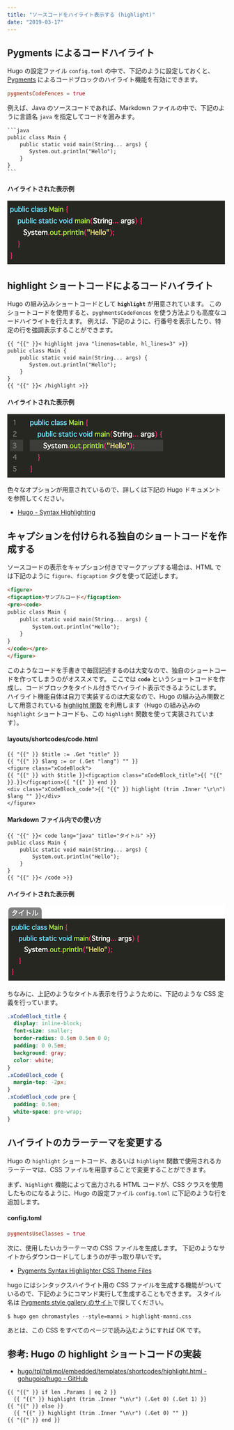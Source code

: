 ```yaml
---
title: "ソースコードをハイライト表示する (highlight)"
date: "2019-03-17"
---
```


Pygments によるコードハイライト
----

Hugo の設定ファイル `config.toml` の中で、下記のように設定しておくと、[Pygments](http://pygments.org/) によるコードブロックのハイライト機能を有効にできます。

~~~ toml
pygmentsCodeFences = true
~~~

例えば、Java のソースコードであれば、Markdown ファイルの中で、下記のように言語名 `java` を指定してコードを囲みます。

~~~
```java
public class Main {
    public static void main(String... args) {
       System.out.println("Hello");
    }
}
```
~~~

#### ハイライトされた表示例

![highlight1.png](./highlight1.png)


highlight ショートコードによるコードハイライト
----

Hugo の組み込みショートコードとして **`highlight`** が用意されています。
このショートコードを使用すると、`pyghmentsCodeFences` を使う方法よりも高度なコードハイライトを行えます。
例えば、下記のように、行番号を表示したり、特定の行を強調表示することができます。

~~~
{{ "{{" }}< highlight java "linenos=table, hl_lines=3" >}}
public class Main {
    public static void main(String... args) {
       System.out.println("Hello");
    }
}
{{ "{{" }}< /highlight >}}
~~~

#### ハイライトされた表示例

![highlight2.png](./highlight2.png)

色々なオプションが用意されているので、詳しくは下記の Hugo ドキュメントを参照してください。

- [Hugo - Syntax Highlighting](https://gohugo.io/content-management/syntax-highlighting/)


キャプションを付けられる独自のショートコードを作成する
----

ソースコードの表示をキャプション付きでマークアップする場合は、HTML では下記のように `figure`、`figcaption` タグを使って記述します。

```html
<figure>
<figcaption>サンプルコード</figcaption>
<pre><code>
public class Main {
    public static void main(String... args) {
        System.out.println("Hello");
    }
}
</code></pre>
</figure>
```

このようなコードを手書きで毎回記述するのは大変なので、独自のショートコードを作ってしまうのがオススメです。
ここでは **`code`** というショートコードを作成し、コードブロックをタイトル付きでハイライト表示できるようにします。
ハイライト機能自体は自力で実装するのは大変なので、Hugo の組み込み関数として用意されている [highlight 関数](https://gohugo.io/functions/highlight/) を利用します（Hugo の組み込みの `highlight` ショートコードも、この `highlight` 関数を使って実装されています）。

#### layouts/shortcodes/code.html

```
{{ "{{" }} $title := .Get "title" }}
{{ "{{" }} $lang := or (.Get "lang") "" }}
<figure class="xCodeBlock">
{{ "{{" }} with $title }}<figcaption class="xCodeBlock_title">{{ "{{" }}.}}</figcaption>{{ "{{" }} end }}
<div class="xCodeBlock_code">{{ "{{" }} highlight (trim .Inner "\r\n") $lang "" }}</div>
</figure>
```

#### Markdown ファイル内での使い方

```
{{ "{{" }}< code lang="java" title="タイトル" >}}
public class Main {
    public static void main(String... args) {
        System.out.println("Hello");
    }
}
{{ "{{" }}< /code >}}
```

#### ハイライトされた表示例

![highlight3.png](./highlight3.png)

ちなみに、上記のようなタイトル表示を行うようために、下記のような CSS 定義を行っています。

```css
.xCodeBlock_title {
  display: inline-block;
  font-size: smaller;
  border-radius: 0.5em 0.5em 0 0;
  padding: 0 0.5em;
  background: gray;
  color: white;
}
.xCodeBlock_code {
  margin-top: -2px;
}
.xCodeBlock_code pre {
  padding: 0.5em;
  white-space: pre-wrap;
}
```


ハイライトのカラーテーマを変更する
----

Hugo の `highlight` ショートコード、あるいは `highlight` 関数で使用されるカラーテーマは、CSS ファイルを用意することで変更することができます。

まず、`highlight` 機能によって出力される HTML コードが、CSS クラスを使用したものになるように、Hugo の設定ファイル `config.toml` に下記のような行を追加します。

#### config.toml

```toml
pygmentsUseClasses = true
```

次に、使用したいカラーテーマの CSS ファイルを生成します。
下記のようなサイトからダウンロードしてしまうのが手っ取り早いです。

- [Pygments Syntax Highlighter CSS Theme Files](http://jwarby.github.io/jekyll-pygments-themes/languages/javascript.html)

hugo にはシンタックスハイライト用の CSS ファイルを生成する機能がついているので、下記のようにコマンド実行して生成することもできます。
スタイル名は [Pygments style gallery のサイト](https://help.farbox.com/pygments.html)で探してください。

```
$ hugo gen chromastyles --style=manni > highlight-manni.css
```

あとは、この CSS をすべてのページで読み込むようにすれば OK です。


参考: Hugo の highlight ショートコードの実装
----

- [hugo/tpl/tplimpl/embedded/templates/shortcodes/highlight.html - gohugoio/hugo - GitHub](https://github.com/gohugoio/hugo/blob/9c1e82085eb07d5b4dcdacbe82d5bafd26e08631/tpl/tplimpl/embedded/templates/shortcodes/highlight.html)

```
{{ "{{" }} if len .Params | eq 2 }}
  {{ "{{" }} highlight (trim .Inner "\n\r") (.Get 0) (.Get 1) }}
{{ "{{" }} else }}
  {{ "{{" }} highlight (trim .Inner "\n\r") (.Get 0) "" }}
{{ "{{" }} end }}
```
